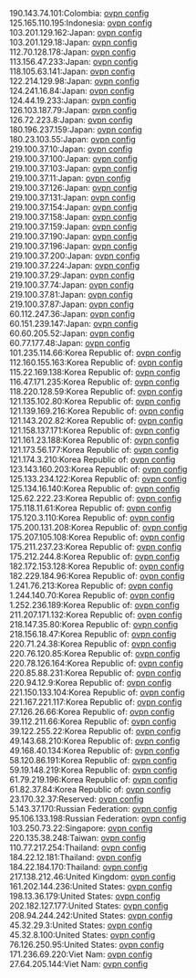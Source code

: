 190.143.74.101:Colombia: [ovpn config](vpn/190_143_74_101.ovpn)  
125.165.110.195:Indonesia: [ovpn config](vpn/125_165_110_195.ovpn)  
103.201.129.162:Japan: [ovpn config](vpn/103_201_129_162.ovpn)  
103.201.129.18:Japan: [ovpn config](vpn/103_201_129_18.ovpn)  
112.70.128.178:Japan: [ovpn config](vpn/112_70_128_178.ovpn)  
113.156.47.233:Japan: [ovpn config](vpn/113_156_47_233.ovpn)  
118.105.63.141:Japan: [ovpn config](vpn/118_105_63_141.ovpn)  
122.214.129.98:Japan: [ovpn config](vpn/122_214_129_98.ovpn)  
124.241.16.84:Japan: [ovpn config](vpn/124_241_16_84.ovpn)  
124.44.19.233:Japan: [ovpn config](vpn/124_44_19_233.ovpn)  
126.103.187.79:Japan: [ovpn config](vpn/126_103_187_79.ovpn)  
126.72.223.8:Japan: [ovpn config](vpn/126_72_223_8.ovpn)  
180.196.237.159:Japan: [ovpn config](vpn/180_196_237_159.ovpn)  
180.23.103.55:Japan: [ovpn config](vpn/180_23_103_55.ovpn)  
219.100.37.10:Japan: [ovpn config](vpn/219_100_37_10.ovpn)  
219.100.37.100:Japan: [ovpn config](vpn/219_100_37_100.ovpn)  
219.100.37.103:Japan: [ovpn config](vpn/219_100_37_103.ovpn)  
219.100.37.11:Japan: [ovpn config](vpn/219_100_37_11.ovpn)  
219.100.37.126:Japan: [ovpn config](vpn/219_100_37_126.ovpn)  
219.100.37.131:Japan: [ovpn config](vpn/219_100_37_131.ovpn)  
219.100.37.154:Japan: [ovpn config](vpn/219_100_37_154.ovpn)  
219.100.37.158:Japan: [ovpn config](vpn/219_100_37_158.ovpn)  
219.100.37.159:Japan: [ovpn config](vpn/219_100_37_159.ovpn)  
219.100.37.190:Japan: [ovpn config](vpn/219_100_37_190.ovpn)  
219.100.37.196:Japan: [ovpn config](vpn/219_100_37_196.ovpn)  
219.100.37.200:Japan: [ovpn config](vpn/219_100_37_200.ovpn)  
219.100.37.224:Japan: [ovpn config](vpn/219_100_37_224.ovpn)  
219.100.37.29:Japan: [ovpn config](vpn/219_100_37_29.ovpn)  
219.100.37.74:Japan: [ovpn config](vpn/219_100_37_74.ovpn)  
219.100.37.81:Japan: [ovpn config](vpn/219_100_37_81.ovpn)  
219.100.37.87:Japan: [ovpn config](vpn/219_100_37_87.ovpn)  
60.112.247.36:Japan: [ovpn config](vpn/60_112_247_36.ovpn)  
60.151.239.147:Japan: [ovpn config](vpn/60_151_239_147.ovpn)  
60.60.205.52:Japan: [ovpn config](vpn/60_60_205_52.ovpn)  
60.77.177.48:Japan: [ovpn config](vpn/60_77_177_48.ovpn)  
101.235.114.66:Korea Republic of: [ovpn config](vpn/101_235_114_66.ovpn)  
112.160.155.163:Korea Republic of: [ovpn config](vpn/112_160_155_163.ovpn)  
115.22.169.138:Korea Republic of: [ovpn config](vpn/115_22_169_138.ovpn)  
116.47.171.235:Korea Republic of: [ovpn config](vpn/116_47_171_235.ovpn)  
118.220.128.59:Korea Republic of: [ovpn config](vpn/118_220_128_59.ovpn)  
121.135.102.80:Korea Republic of: [ovpn config](vpn/121_135_102_80.ovpn)  
121.139.169.216:Korea Republic of: [ovpn config](vpn/121_139_169_216.ovpn)  
121.143.202.82:Korea Republic of: [ovpn config](vpn/121_143_202_82.ovpn)  
121.158.137.171:Korea Republic of: [ovpn config](vpn/121_158_137_171.ovpn)  
121.161.23.188:Korea Republic of: [ovpn config](vpn/121_161_23_188.ovpn)  
121.173.56.177:Korea Republic of: [ovpn config](vpn/121_173_56_177.ovpn)  
121.174.3.210:Korea Republic of: [ovpn config](vpn/121_174_3_210.ovpn)  
123.143.160.203:Korea Republic of: [ovpn config](vpn/123_143_160_203.ovpn)  
125.133.234.122:Korea Republic of: [ovpn config](vpn/125_133_234_122.ovpn)  
125.134.16.140:Korea Republic of: [ovpn config](vpn/125_134_16_140.ovpn)  
125.62.222.23:Korea Republic of: [ovpn config](vpn/125_62_222_23.ovpn)  
175.118.11.61:Korea Republic of: [ovpn config](vpn/175_118_11_61.ovpn)  
175.120.3.110:Korea Republic of: [ovpn config](vpn/175_120_3_110.ovpn)  
175.200.131.208:Korea Republic of: [ovpn config](vpn/175_200_131_208.ovpn)  
175.207.105.108:Korea Republic of: [ovpn config](vpn/175_207_105_108.ovpn)  
175.211.237.23:Korea Republic of: [ovpn config](vpn/175_211_237_23.ovpn)  
175.212.244.8:Korea Republic of: [ovpn config](vpn/175_212_244_8.ovpn)  
182.172.153.128:Korea Republic of: [ovpn config](vpn/182_172_153_128.ovpn)  
182.229.184.96:Korea Republic of: [ovpn config](vpn/182_229_184_96.ovpn)  
1.241.76.213:Korea Republic of: [ovpn config](vpn/1_241_76_213.ovpn)  
1.244.140.70:Korea Republic of: [ovpn config](vpn/1_244_140_70.ovpn)  
1.252.236.189:Korea Republic of: [ovpn config](vpn/1_252_236_189.ovpn)  
211.207.171.132:Korea Republic of: [ovpn config](vpn/211_207_171_132.ovpn)  
218.147.35.80:Korea Republic of: [ovpn config](vpn/218_147_35_80.ovpn)  
218.156.18.47:Korea Republic of: [ovpn config](vpn/218_156_18_47.ovpn)  
220.71.24.38:Korea Republic of: [ovpn config](vpn/220_71_24_38.ovpn)  
220.76.120.85:Korea Republic of: [ovpn config](vpn/220_76_120_85.ovpn)  
220.78.126.164:Korea Republic of: [ovpn config](vpn/220_78_126_164.ovpn)  
220.85.88.231:Korea Republic of: [ovpn config](vpn/220_85_88_231.ovpn)  
220.94.12.9:Korea Republic of: [ovpn config](vpn/220_94_12_9.ovpn)  
221.150.133.104:Korea Republic of: [ovpn config](vpn/221_150_133_104.ovpn)  
221.167.221.117:Korea Republic of: [ovpn config](vpn/221_167_221_117.ovpn)  
27.126.26.66:Korea Republic of: [ovpn config](vpn/27_126_26_66.ovpn)  
39.112.211.66:Korea Republic of: [ovpn config](vpn/39_112_211_66.ovpn)  
39.122.255.22:Korea Republic of: [ovpn config](vpn/39_122_255_22.ovpn)  
49.143.68.210:Korea Republic of: [ovpn config](vpn/49_143_68_210.ovpn)  
49.168.40.134:Korea Republic of: [ovpn config](vpn/49_168_40_134.ovpn)  
58.120.86.191:Korea Republic of: [ovpn config](vpn/58_120_86_191.ovpn)  
59.19.148.219:Korea Republic of: [ovpn config](vpn/59_19_148_219.ovpn)  
61.79.219.196:Korea Republic of: [ovpn config](vpn/61_79_219_196.ovpn)  
61.82.37.84:Korea Republic of: [ovpn config](vpn/61_82_37_84.ovpn)  
23.170.32.37:Reserved: [ovpn config](vpn/23_170_32_37.ovpn)  
5.143.37.170:Russian Federation: [ovpn config](vpn/5_143_37_170.ovpn)  
95.106.133.198:Russian Federation: [ovpn config](vpn/95_106_133_198.ovpn)  
103.250.73.22:Singapore: [ovpn config](vpn/103_250_73_22.ovpn)  
220.135.38.248:Taiwan: [ovpn config](vpn/220_135_38_248.ovpn)  
110.77.217.254:Thailand: [ovpn config](vpn/110_77_217_254.ovpn)  
184.22.12.181:Thailand: [ovpn config](vpn/184_22_12_181.ovpn)  
184.22.184.170:Thailand: [ovpn config](vpn/184_22_184_170.ovpn)  
217.138.212.46:United Kingdom: [ovpn config](vpn/217_138_212_46.ovpn)  
161.202.144.236:United States: [ovpn config](vpn/161_202_144_236.ovpn)  
198.13.36.179:United States: [ovpn config](vpn/198_13_36_179.ovpn)  
202.182.127.177:United States: [ovpn config](vpn/202_182_127_177.ovpn)  
208.94.244.242:United States: [ovpn config](vpn/208_94_244_242.ovpn)  
45.32.29.3:United States: [ovpn config](vpn/45_32_29_3.ovpn)  
45.32.8.100:United States: [ovpn config](vpn/45_32_8_100.ovpn)  
76.126.250.95:United States: [ovpn config](vpn/76_126_250_95.ovpn)  
171.236.69.220:Viet Nam: [ovpn config](vpn/171_236_69_220.ovpn)  
27.64.205.144:Viet Nam: [ovpn config](vpn/27_64_205_144.ovpn)  
